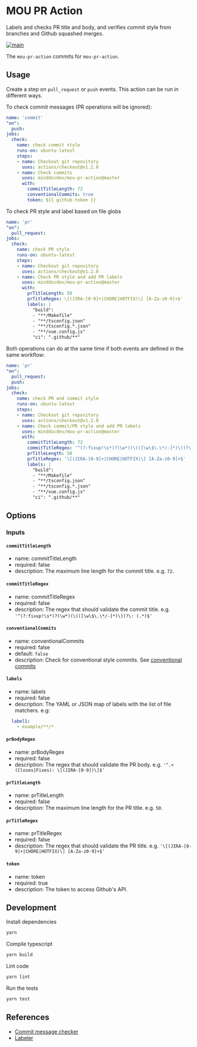 # MOU PR Action

Labels and checks PR title and body, and verifies commit style from branches and Github squashed merges.

[![main](https://github.com/minddocdev/mou-pr-action/workflows/main/badge.svg)](https://github.com/minddocdev/mou-pr-action/actions?workflow=main)

The `mou-pr-action` commits for `mou-pr-action`.

## Usage

Create a step on `pull_request` or `push` events. This action can be run in
different ways.

To check commit messages (PR operations will be ignored):

```yaml
name: 'commit'
"on":
  push:
jobs:
  check:
    name: check commit style
    runs-on: ubuntu-latest
    steps:
    - name: Checkout git repository
      uses: actions/checkout@v1.2.0
    - name: Check commits
      uses: minddocdev/mou-pr-action@master
      with:
        commitTitleLength: 72
        conventionalCommits: true
        token: ${{ github.token }}
```

To check PR style and label based on file globs

```yaml
name: 'pr'
"on":
  pull_request:
jobs:
  check:
    name: check PR style
    runs-on: ubuntu-latest
    steps:
    - name: Checkout git repository
      uses: actions/checkout@v1.2.0
    - name: Check PR style and add PR labels
      uses: minddocdev/mou-pr-action@master
      with:
        prTitleLength: 50
        prTitleRegex: \[(JIRA-[0-9]+|CHORE|HOTFIX)\] [A-Za-z0-9]+$'
        labels: |
          "build":
          - "**/Makefile"
          - "**/tsconfig.json"
          - "**/tsconfig.*.json"
          - "**/vue.config.js"
          "ci": ".github/**"
```

Both operations can do at the same time if both events are defined in the same workflow:

```yaml
name: 'pr'
"on":
  pull_request:
  push:
jobs:
  check:
    name: check PR and commit style
    runs-on: ubuntu-latest
    steps:
    - name: Checkout git repository
      uses: actions/checkout@v1.2.0
    - name: Check commit/PR style and add PR labels
      uses: minddocdev/mou-pr-action@master
      with:
        commitTitleLength: 72
        commitTitleRegex: '^(?:fixup!\s*)?(\w*)(\(([\w\$\.\*/-]*)\))?\: (.*)$'
        prTitleLength: 50
        prTitleRegex: '\[(JIRA-[0-9]+|CHORE|HOTFIX)\] [A-Za-z0-9]+$'
        labels: |
          "build":
          - "**/Makefile"
          - "**/tsconfig.json"
          - "**/tsconfig.*.json"
          - "**/vue.config.js"
          "ci": ".github/**"
```

## Options

### Inputs

#### `commitTitleLength`

- name: commitTitleLength
- required: false
- description: The maximum line length for the commit title. e.g. `72`.

#### `commitTitleRegex`

- name: commitTitleRegex
- required: false
- description: The regex that should validate the commit title.
e.g. `'^(?:fixup!\s*)?(\w*)(\(([\w\$\.\*/-]*)\))?\: (.*)$'`

#### `conventionalCommits`

- name: conventionalCommits
- required: false
- default: `false`
- description: Check for conventional style commits.
See [conventional commits](https://www.conventionalcommits.org/)

#### `labels`

- name: labels
- required: false
- description: The YAML or JSON map of labels with the list of file matchers.
e.g:

```yaml
  label1:
    - example/**/*
```

#### `prBodyRegex`

- name: prBodyRegex
- required: false
- description: The regex that should validate the PR body.
e.g. `'^.+(Closes|Fixes): \[(JIRA-[0-9])\]$'`

#### `prTitleLength`

- name: prTitleLength
- required: false
- description: The maximum line length for the PR title. e.g. `50`.

#### `prTitleRegex`

- name: prTitleRegex
- required: false
- description: The regex that should validate the PR title.
e.g. `'\[(JIRA-[0-9]+|CHORE|HOTFIX)\] [A-Za-z0-9]+$'`

#### `token`

- name: token
- required: true
- description: The token to access Github's API.

## Development

Install dependencies

```bash
yarn
```

Compile typescript

```bash
yarn build
```

Lint code

```bash
yarn lint
```

Run the tests

```bash
yarn test
```

## References

- [Commit message checker](https://github.com/GsActions/commit-message-checker)
- [Labeler](https://github.com/actions/labeler)
